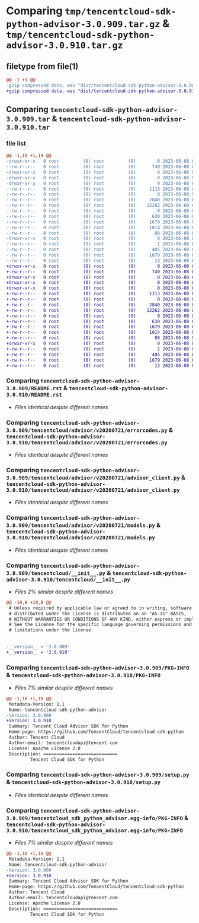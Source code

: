# Comparing `tmp/tencentcloud-sdk-python-advisor-3.0.909.tar.gz` & `tmp/tencentcloud-sdk-python-advisor-3.0.910.tar.gz`

## filetype from file(1)

```diff
@@ -1 +1 @@
-gzip compressed data, was "dist/tencentcloud-sdk-python-advisor-3.0.909.tar", last modified: Thu Jun  8 00:14:46 2023, max compression
+gzip compressed data, was "dist/tencentcloud-sdk-python-advisor-3.0.910.tar", last modified: Thu Jun  8 09:00:49 2023, max compression
```

## Comparing `tencentcloud-sdk-python-advisor-3.0.909.tar` & `tencentcloud-sdk-python-advisor-3.0.910.tar`

### file list

```diff
@@ -1,19 +1,19 @@
-drwxr-xr-x   0 root         (0) root         (0)        0 2023-06-08 00:14:46.000000 tencentcloud-sdk-python-advisor-3.0.909/
--rw-r--r--   0 root         (0) root         (0)      749 2023-06-08 00:14:46.000000 tencentcloud-sdk-python-advisor-3.0.909/README.rst
-drwxr-xr-x   0 root         (0) root         (0)        0 2023-06-08 00:14:46.000000 tencentcloud-sdk-python-advisor-3.0.909/tencentcloud/
-drwxr-xr-x   0 root         (0) root         (0)        0 2023-06-08 00:14:46.000000 tencentcloud-sdk-python-advisor-3.0.909/tencentcloud/advisor/
-drwxr-xr-x   0 root         (0) root         (0)        0 2023-06-08 00:14:46.000000 tencentcloud-sdk-python-advisor-3.0.909/tencentcloud/advisor/v20200721/
--rw-r--r--   0 root         (0) root         (0)     1113 2023-06-08 00:14:46.000000 tencentcloud-sdk-python-advisor-3.0.909/tencentcloud/advisor/v20200721/errorcodes.py
--rw-r--r--   0 root         (0) root         (0)        0 2023-06-08 00:14:46.000000 tencentcloud-sdk-python-advisor-3.0.909/tencentcloud/advisor/v20200721/__init__.py
--rw-r--r--   0 root         (0) root         (0)     2840 2023-06-08 00:14:46.000000 tencentcloud-sdk-python-advisor-3.0.909/tencentcloud/advisor/v20200721/advisor_client.py
--rw-r--r--   0 root         (0) root         (0)    12262 2023-06-08 00:14:46.000000 tencentcloud-sdk-python-advisor-3.0.909/tencentcloud/advisor/v20200721/models.py
--rw-r--r--   0 root         (0) root         (0)        0 2023-06-08 00:14:46.000000 tencentcloud-sdk-python-advisor-3.0.909/tencentcloud/advisor/__init__.py
--rw-r--r--   0 root         (0) root         (0)      630 2023-06-08 00:14:46.000000 tencentcloud-sdk-python-advisor-3.0.909/tencentcloud/__init__.py
--rw-r--r--   0 root         (0) root         (0)     1679 2023-06-08 00:14:46.000000 tencentcloud-sdk-python-advisor-3.0.909/PKG-INFO
--rw-r--r--   0 root         (0) root         (0)     1014 2023-06-08 00:14:46.000000 tencentcloud-sdk-python-advisor-3.0.909/setup.py
--rw-r--r--   0 root         (0) root         (0)       88 2023-06-08 00:14:46.000000 tencentcloud-sdk-python-advisor-3.0.909/setup.cfg
-drwxr-xr-x   0 root         (0) root         (0)        0 2023-06-08 00:14:46.000000 tencentcloud-sdk-python-advisor-3.0.909/tencentcloud_sdk_python_advisor.egg-info/
--rw-r--r--   0 root         (0) root         (0)        1 2023-06-08 00:14:46.000000 tencentcloud-sdk-python-advisor-3.0.909/tencentcloud_sdk_python_advisor.egg-info/dependency_links.txt
--rw-r--r--   0 root         (0) root         (0)      485 2023-06-08 00:14:46.000000 tencentcloud-sdk-python-advisor-3.0.909/tencentcloud_sdk_python_advisor.egg-info/SOURCES.txt
--rw-r--r--   0 root         (0) root         (0)     1679 2023-06-08 00:14:46.000000 tencentcloud-sdk-python-advisor-3.0.909/tencentcloud_sdk_python_advisor.egg-info/PKG-INFO
--rw-r--r--   0 root         (0) root         (0)       13 2023-06-08 00:14:46.000000 tencentcloud-sdk-python-advisor-3.0.909/tencentcloud_sdk_python_advisor.egg-info/top_level.txt
+drwxr-xr-x   0 root         (0) root         (0)        0 2023-06-08 09:00:49.000000 tencentcloud-sdk-python-advisor-3.0.910/
+-rw-r--r--   0 root         (0) root         (0)      749 2023-06-08 09:00:48.000000 tencentcloud-sdk-python-advisor-3.0.910/README.rst
+drwxr-xr-x   0 root         (0) root         (0)        0 2023-06-08 09:00:49.000000 tencentcloud-sdk-python-advisor-3.0.910/tencentcloud/
+drwxr-xr-x   0 root         (0) root         (0)        0 2023-06-08 09:00:49.000000 tencentcloud-sdk-python-advisor-3.0.910/tencentcloud/advisor/
+drwxr-xr-x   0 root         (0) root         (0)        0 2023-06-08 09:00:49.000000 tencentcloud-sdk-python-advisor-3.0.910/tencentcloud/advisor/v20200721/
+-rw-r--r--   0 root         (0) root         (0)     1113 2023-06-08 09:00:48.000000 tencentcloud-sdk-python-advisor-3.0.910/tencentcloud/advisor/v20200721/errorcodes.py
+-rw-r--r--   0 root         (0) root         (0)        0 2023-06-08 09:00:48.000000 tencentcloud-sdk-python-advisor-3.0.910/tencentcloud/advisor/v20200721/__init__.py
+-rw-r--r--   0 root         (0) root         (0)     2840 2023-06-08 09:00:48.000000 tencentcloud-sdk-python-advisor-3.0.910/tencentcloud/advisor/v20200721/advisor_client.py
+-rw-r--r--   0 root         (0) root         (0)    12262 2023-06-08 09:00:48.000000 tencentcloud-sdk-python-advisor-3.0.910/tencentcloud/advisor/v20200721/models.py
+-rw-r--r--   0 root         (0) root         (0)        0 2023-06-08 09:00:48.000000 tencentcloud-sdk-python-advisor-3.0.910/tencentcloud/advisor/__init__.py
+-rw-r--r--   0 root         (0) root         (0)      630 2023-06-08 09:00:48.000000 tencentcloud-sdk-python-advisor-3.0.910/tencentcloud/__init__.py
+-rw-r--r--   0 root         (0) root         (0)     1679 2023-06-08 09:00:49.000000 tencentcloud-sdk-python-advisor-3.0.910/PKG-INFO
+-rw-r--r--   0 root         (0) root         (0)     1014 2023-06-08 09:00:48.000000 tencentcloud-sdk-python-advisor-3.0.910/setup.py
+-rw-r--r--   0 root         (0) root         (0)       88 2023-06-08 09:00:49.000000 tencentcloud-sdk-python-advisor-3.0.910/setup.cfg
+drwxr-xr-x   0 root         (0) root         (0)        0 2023-06-08 09:00:49.000000 tencentcloud-sdk-python-advisor-3.0.910/tencentcloud_sdk_python_advisor.egg-info/
+-rw-r--r--   0 root         (0) root         (0)        1 2023-06-08 09:00:49.000000 tencentcloud-sdk-python-advisor-3.0.910/tencentcloud_sdk_python_advisor.egg-info/dependency_links.txt
+-rw-r--r--   0 root         (0) root         (0)      485 2023-06-08 09:00:49.000000 tencentcloud-sdk-python-advisor-3.0.910/tencentcloud_sdk_python_advisor.egg-info/SOURCES.txt
+-rw-r--r--   0 root         (0) root         (0)     1679 2023-06-08 09:00:49.000000 tencentcloud-sdk-python-advisor-3.0.910/tencentcloud_sdk_python_advisor.egg-info/PKG-INFO
+-rw-r--r--   0 root         (0) root         (0)       13 2023-06-08 09:00:49.000000 tencentcloud-sdk-python-advisor-3.0.910/tencentcloud_sdk_python_advisor.egg-info/top_level.txt
```

### Comparing `tencentcloud-sdk-python-advisor-3.0.909/README.rst` & `tencentcloud-sdk-python-advisor-3.0.910/README.rst`

 * *Files identical despite different names*

### Comparing `tencentcloud-sdk-python-advisor-3.0.909/tencentcloud/advisor/v20200721/errorcodes.py` & `tencentcloud-sdk-python-advisor-3.0.910/tencentcloud/advisor/v20200721/errorcodes.py`

 * *Files identical despite different names*

### Comparing `tencentcloud-sdk-python-advisor-3.0.909/tencentcloud/advisor/v20200721/advisor_client.py` & `tencentcloud-sdk-python-advisor-3.0.910/tencentcloud/advisor/v20200721/advisor_client.py`

 * *Files identical despite different names*

### Comparing `tencentcloud-sdk-python-advisor-3.0.909/tencentcloud/advisor/v20200721/models.py` & `tencentcloud-sdk-python-advisor-3.0.910/tencentcloud/advisor/v20200721/models.py`

 * *Files identical despite different names*

### Comparing `tencentcloud-sdk-python-advisor-3.0.909/tencentcloud/__init__.py` & `tencentcloud-sdk-python-advisor-3.0.910/tencentcloud/__init__.py`

 * *Files 2% similar despite different names*

```diff
@@ -10,8 +10,8 @@
 # Unless required by applicable law or agreed to in writing, software
 # distributed under the License is distributed on an "AS IS" BASIS,
 # WITHOUT WARRANTIES OR CONDITIONS OF ANY KIND, either express or implied.
 # See the License for the specific language governing permissions and
 # limitations under the License.
 
 
-__version__ = '3.0.909'
+__version__ = '3.0.910'
```

### Comparing `tencentcloud-sdk-python-advisor-3.0.909/PKG-INFO` & `tencentcloud-sdk-python-advisor-3.0.910/PKG-INFO`

 * *Files 7% similar despite different names*

```diff
@@ -1,10 +1,10 @@
 Metadata-Version: 1.1
 Name: tencentcloud-sdk-python-advisor
-Version: 3.0.909
+Version: 3.0.910
 Summary: Tencent Cloud Advisor SDK for Python
 Home-page: https://github.com/TencentCloud/tencentcloud-sdk-python
 Author: Tencent Cloud
 Author-email: tencentcloudapi@tencent.com
 License: Apache License 2.0
 Description: ============================
         Tencent Cloud SDK for Python
```

### Comparing `tencentcloud-sdk-python-advisor-3.0.909/setup.py` & `tencentcloud-sdk-python-advisor-3.0.910/setup.py`

 * *Files identical despite different names*

### Comparing `tencentcloud-sdk-python-advisor-3.0.909/tencentcloud_sdk_python_advisor.egg-info/PKG-INFO` & `tencentcloud-sdk-python-advisor-3.0.910/tencentcloud_sdk_python_advisor.egg-info/PKG-INFO`

 * *Files 7% similar despite different names*

```diff
@@ -1,10 +1,10 @@
 Metadata-Version: 1.1
 Name: tencentcloud-sdk-python-advisor
-Version: 3.0.909
+Version: 3.0.910
 Summary: Tencent Cloud Advisor SDK for Python
 Home-page: https://github.com/TencentCloud/tencentcloud-sdk-python
 Author: Tencent Cloud
 Author-email: tencentcloudapi@tencent.com
 License: Apache License 2.0
 Description: ============================
         Tencent Cloud SDK for Python
```


